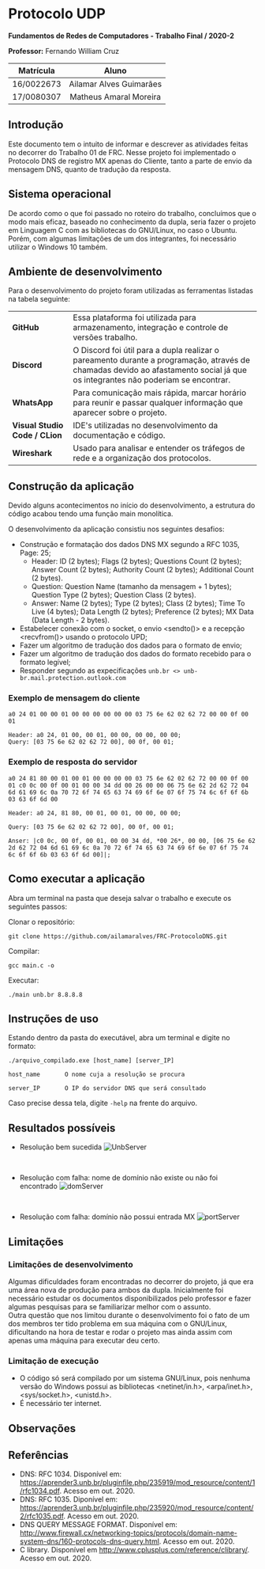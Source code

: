 # Protocolo UDP 

**Fundamentos de Redes de Computadores - Trabalho Final / 2020-2**  

**Professor:** Fernando William Cruz  

**Matrícula** | **Aluno** 
:-----------: | :---------:
16/0022673    | Ailamar Alves Guimarães
17/0080307    | Matheus Amaral Moreira

## Introdução  

Este documento tem o intuito de informar e descrever as atividades feitas no decorrer do Trabalho 01 de FRC. Nesse projeto foi implementado o Protocolo DNS de registro MX apenas do Cliente, tanto a parte de envio da mensagem DNS, quanto de tradução da resposta.

## Sistema operacional

De acordo como o que foi passado no roteiro do trabalho, concluímos que o modo mais eficaz, baseado no conhecimento da dupla, seria fazer o projeto em Linguagem C com as bibliotecas do GNU/Linux, no caso o Ubuntu. Porém, com algumas limitações de um dos integrantes, foi necessário utilizar o Windows 10 também.

## Ambiente de desenvolvimento

Para o desenvolvimento do projeto foram utilizadas as ferramentas listadas na tabela seguinte:

|    |    |
 ----|:---
**GitHub** | Essa plataforma foi utilizada para armazenamento, integração e controle de versões trabalho.
**Discord** | O Discord foi útil para a dupla realizar o pareamento durante a programação, através de chamadas devido ao afastamento social já que os integrantes não poderiam se encontrar.
**WhatsApp** | Para comunicação mais rápida, marcar horário para reunir e passar qualquer informação que aparecer sobre o projeto.
**Visual Studio Code / CLion**| IDE's utilizadas no desenvolvimento da documentação e código.
**Wireshark** | Usado para analisar e entender os tráfegos de rede e a organização dos protocolos.

## Construção da aplicação

Devido alguns acontecimentos no início do desenvolvimento, a estrutura do código acabou tendo uma função main monolítica.

O desenvolvimento da aplicação consistiu nos seguintes desafios:

* Construção e formatação dos dados DNS MX segundo a RFC 1035, Page: 25;
    * Header: ID (2 bytes); Flags (2 bytes); Questions Count (2 bytes); Answer Count (2 bytes); Authority Count (2 bytes); Additional Count (2 bytes).
    * Question: Question Name (tamanho da mensagem + 1 bytes); Question Type (2 bytes); Question Class (2 bytes).
    * Answer: Name (2 bytes); Type (2 bytes); Class (2 bytes); Time To Live (4 bytes); Data Length (2 bytes); Preference (2 bytes); MX Data (Data Length - 2 bytes). 
* Estabelecer conexão com o socket, o envio <sendto()> e a recepção <recvfrom()> usando o protocolo UPD;
* Fazer um algoritmo de tradução dos dados para o formato de envio;
* Fazer um algoritmo de tradução dos dados do formato recebido para o formato legível;
* Responder segundo as expecificações `unb.br <> unb-br.mail.protection.outlook.com`

### Exemplo de mensagem do cliente

```
a0 24 01 00 00 01 00 00 00 00 00 00 03 75 6e 62 02 62 72 00 00 0f 00 01

Header: a0 24, 01 00, 00 01, 00 00, 00 00, 00 00;
Query: [03 75 6e 62 02 62 72 00], 00 0f, 00 01;
```

### Exemplo de resposta do servidor

```
a0 24 81 80 00 01 00 01 00 00 00 00 03 75 6e 62 02 62 72 00 00 0f 00 01 c0 0c 00 0f 00 01 00 00 34 dd 00 26 00 00 06 75 6e 62 2d 62 72 04 6d 61 69 6c 0a 70 72 6f 74 65 63 74 69 6f 6e 07 6f 75 74 6c 6f 6f 6b 03 63 6f 6d 00

Header: a0 24, 81 80, 00 01, 00 01, 00 00, 00 00;

Query: [03 75 6e 62 02 62 72 00], 00 0f, 00 01;

Anser: |c0 0c, 00 0f, 00 01, 00 00 34 dd, *00 26*, 00 00, [06 75 6e 62 2d 62 72 04 6d 61 69 6c 0a 70 72 6f 74 65 63 74 69 6f 6e 07 6f 75 74 6c 6f 6f 6b 03 63 6f 6d 00]|;
```

## Como executar a aplicação

Abra um terminal na pasta que deseja salvar o trabalho e execute os seguintes passos:

Clonar o repositório:

```
git clone https://github.com/ailamaralves/FRC-ProtocoloDNS.git
```

Compilar:

```
gcc main.c -o
```  

Executar:

```
./main unb.br 8.8.8.8
```

## Instruções de uso

Estando dentro da pasta do executável, abra um terminal e digite no formato:

```
./arquivo_compilado.exe [host_name] [server_IP]

host_name       O nome cuja a resolução se procura

server_IP       O IP do servidor DNS que será consultado
```

Caso precise dessa tela, digite `-help` na frente do arquivo.

## Resultados possíveis 

- Resolução bem sucedida 
![UnbServer](./imgs/unbbrfunc.png)
<br/>

- Resolução com falha: nome de domínio não existe ou não foi encontrado
![domServer](./imgs/errodom.png)
<br/>

- Resolução com falha: domínio não possui entrada MX
![portServer](./imgs/erroport.png)

## Limitações

### Limitações de desenvolvimento
Algumas dificuldades foram encontradas no decorrer do projeto, já que era uma área nova de produção para ambos da dupla.
Inicialmente foi necessário estudar os documentos disponibilizados pelo professor e fazer algumas pesquisas para se familiarizar melhor com o assunto.  
Outra questão que nos limitou durante o desenvolvimento foi o fato de um dos membros ter tido problema em sua máquina com o GNU/Linux, dificultando na hora de testar e rodar o projeto mas ainda assim com apenas uma máquina para executar deu certo.

### Limitação de execução

* O código só será compilado por um sistema GNU/Linux, pois nenhuma versão do Windows possui as bibliotecas <netinet/in.h>, <arpa/inet.h>, <sys/socket.h>, <unistd.h>.
* É necessário ter internet.

## Observações



## Referências

- DNS: RFC 1034. Disponível em: <https://aprender3.unb.br/pluginfile.php/235919/mod_resource/content/1/rfc1034.pdf>. Acesso em out. 2020.
- DNS: RFC 1035. Diponível em: <https://aprender3.unb.br/pluginfile.php/235920/mod_resource/content/2/rfc1035.pdf>. Acesso em out. 2020.
- DNS QUERY MESSAGE FORMAT. Disponível em: <http://www.firewall.cx/networking-topics/protocols/domain-name-system-dns/160-protocols-dns-query.html>. Acesso em out. 2020.
- C library. Disponível em <http://www.cplusplus.com/reference/clibrary/>. Acesso em out. 2020.
